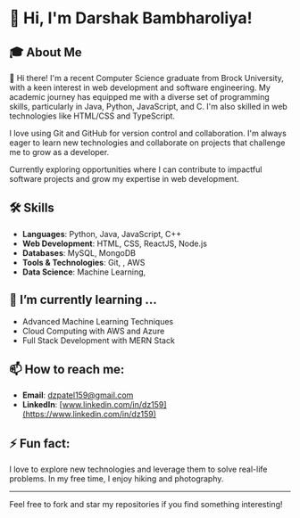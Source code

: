 # 👋 Hi, I'm Darshak Bambharoliya!

## 🎓 About Me
👋 Hi there! I'm a recent Computer Science graduate from Brock University, with a keen interest in web development and software engineering. My academic journey has equipped me with a diverse set of programming skills, particularly in Java, Python, JavaScript, and C. I'm also skilled in web technologies like HTML/CSS and TypeScript.

I love using Git and GitHub for version control and collaboration. I'm always eager to learn new technologies and collaborate on projects that challenge me to grow as a developer.

Currently exploring opportunities where I can contribute to impactful software projects and grow my expertise in web development.
## 🛠 Skills
- **Languages**: Python, Java, JavaScript, C++
- **Web Development**: HTML, CSS, ReactJS, Node.js
- **Databases**: MySQL, MongoDB
- **Tools & Technologies**: Git, , AWS
- **Data Science**: Machine Learning,

## 🌱 I’m currently learning ...
- Advanced Machine Learning Techniques
- Cloud Computing with AWS and Azure
- Full Stack Development with MERN Stack

## 📫 How to reach me:
- **Email**: [dzpatel159@gmail.com](mailto:dzpatel159@gmail.com)
- **LinkedIn**: [www.linkedin.com/in/dz159](https://www.linkedin.com/in/dz159)

## ⚡ Fun fact: 
I love to explore new technologies and leverage them to solve real-life problems. In my free time, I enjoy hiking and photography.

---
Feel free to fork and star my repositories if you find something interesting!


